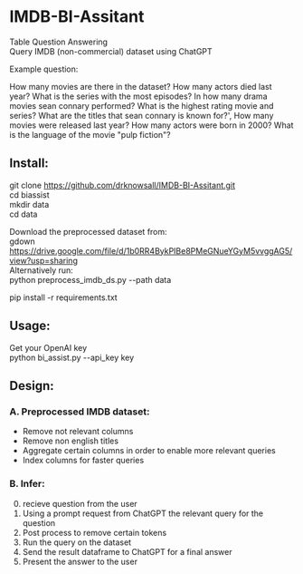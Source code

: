 # IMDB-BI-Assitant
Table Question Answering<br>
Query IMDB (non-commercial) dataset using ChatGPT

Example question:

How many movies are there in the dataset?
How many actors died last year?
What is the series with the most episodes?
In how many drama movies sean connary performed?
What is the highest rating movie and series?
What are the titles that sean connary is known for?',
How many movies were released last year?
How many actors were born in 2000?
What is the language of the movie "pulp fiction"?
             
## Install:
git clone https://github.com/drknowsall/IMDB-BI-Assitant.git<br>
cd biassist<br>
mkdir data <br>
cd data<br>

Download the preprocessed dataset from:<br>
gdown https://drive.google.com/file/d/1b0RR4BykPIBe8PMeGNueYGyM5vvggAG5/view?usp=sharing<br>
Alternatively run: <br>
python preprocess_imdb_ds.py --path data

pip install -r requirements.txt<br>

## Usage:
Get your OpenAI key<br>
python bi_assist.py --api_key key

## Design:
### A.  Preprocessed IMDB dataset:
  
  - Remove not relevant columns
  - Remove non english titles
  - Aggregate certain columns in order to enable more relevant queries
  - Index columns for faster queries

### B.  Infer:
  0. recieve question from the user
  1. Using a prompt request from ChatGPT the relevant query for the question
  2. Post process to remove certain tokens
  3. Run the query on the dataset
  4. Send the result dataframe to ChatGPT for a final answer
  5. Present the answer to the user

   
